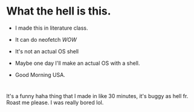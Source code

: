 # What the hell is this.


- I made this in literature class.
- It can do neofetch *WOW*
- It's not an actual OS shell

- Maybe one day I'll make an actual OS with a shell.
- Good Morning USA.

#   


It's a funny haha thing that I made in like 30 minutes, it's buggy as hell fr.
Roast me please. I was really bored lol.
